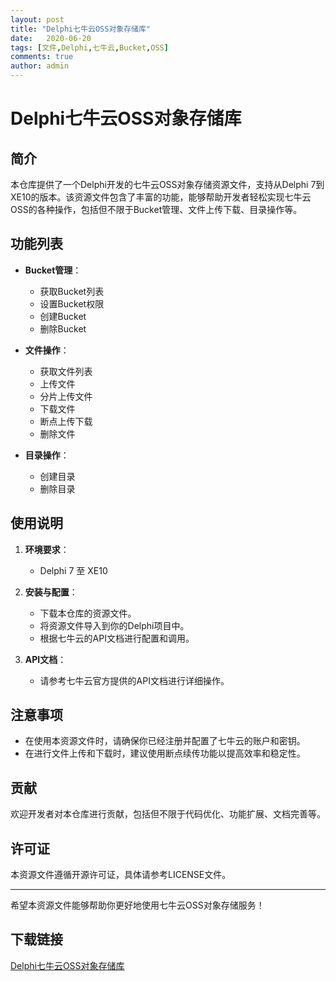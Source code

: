 ```yaml
---
layout: post
title: "Delphi七牛云OSS对象存储库"
date:   2020-06-20
tags: [文件,Delphi,七牛云,Bucket,OSS]
comments: true
author: admin
---
```

# Delphi七牛云OSS对象存储库

## 简介
本仓库提供了一个Delphi开发的七牛云OSS对象存储资源文件，支持从Delphi 7到XE10的版本。该资源文件包含了丰富的功能，能够帮助开发者轻松实现七牛云OSS的各种操作，包括但不限于Bucket管理、文件上传下载、目录操作等。

## 功能列表
- **Bucket管理**：
  - 获取Bucket列表
  - 设置Bucket权限
  - 创建Bucket
  - 删除Bucket

- **文件操作**：
  - 获取文件列表
  - 上传文件
  - 分片上传文件
  - 下载文件
  - 断点上传下载
  - 删除文件

- **目录操作**：
  - 创建目录
  - 删除目录

## 使用说明
1. **环境要求**：
   - Delphi 7 至 XE10

2. **安装与配置**：
   - 下载本仓库的资源文件。
   - 将资源文件导入到你的Delphi项目中。
   - 根据七牛云的API文档进行配置和调用。

3. **API文档**：
   - 请参考七牛云官方提供的API文档进行详细操作。

## 注意事项
- 在使用本资源文件时，请确保你已经注册并配置了七牛云的账户和密钥。
- 在进行文件上传和下载时，建议使用断点续传功能以提高效率和稳定性。

## 贡献
欢迎开发者对本仓库进行贡献，包括但不限于代码优化、功能扩展、文档完善等。

## 许可证
本资源文件遵循开源许可证，具体请参考LICENSE文件。

---

希望本资源文件能够帮助你更好地使用七牛云OSS对象存储服务！

## 下载链接

[Delphi七牛云OSS对象存储库](https://pan.quark.cn/s/ea42c23a11da)